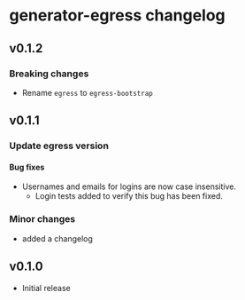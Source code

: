 # generator-egress changelog

## v0.1.2

### Breaking changes

* Rename `egress` to `egress-bootstrap`

## v0.1.1

### Update egress version

#### Bug fixes

* Usernames and emails for logins are now case insensitive.
  * Login tests added to verify this bug has been fixed.

### Minor changes

* added a changelog

## v0.1.0

* Initial release
